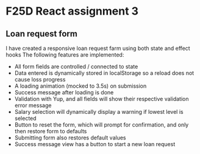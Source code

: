 # F25D React assignment 3

## Loan request form

I have created a responsive loan request farm using both state and effect hooks
The following features are implemented:

- All form fields are controlled / connected to state
- Data entered is dynamically stored in localStorage so a reload does not cause loss progress
- A loading animation (mocked to 3.5s) on submission
- Success message after loading is done
- Validation with Yup, and all fields will show their respective validation error message
- Salary selection will dynamically display a warning if lowest level is selected
- Button to reset the form, which will prompt for confirmation, and only then restore form to defaults
- Submitting form also restores default values
- Success message view has a button to start a new loan request
